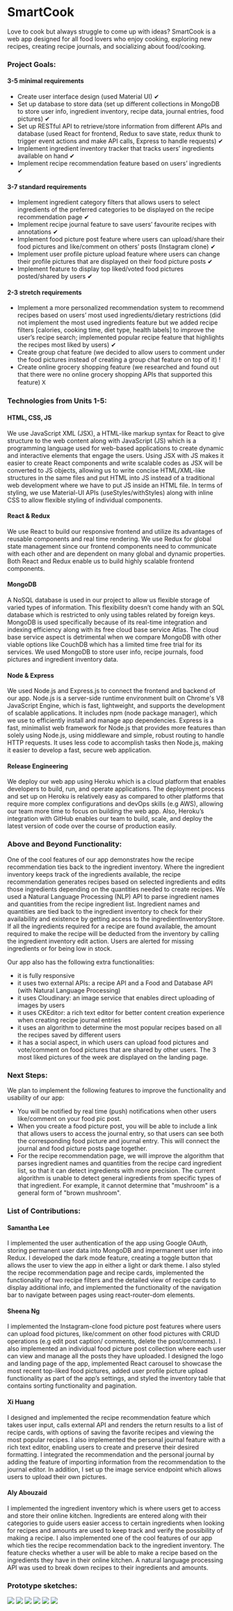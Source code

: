 # SmartCook

Love to cook but always struggle to come up with ideas? SmartCook is a web app designed for all food lovers who enjoy cooking, exploring new recipes, creating recipe journals, and socializing about food/cooking.

### Project Goals:
#### 3-5 minimal requirements
* Create user interface design (used Material UI) ✔
* Set up database to store data (set up different collections in MongoDB to store user info, ingredient inventory, recipe data, journal entries, food pictures) ✔
* Set up RESTful API to retrieve/store information from different APIs and database (used React for frontend, Redux to save state, redux thunk to trigger event actions and make API calls, Express to handle requests) ✔
* Implement ingredient inventory tracker that tracks users’ ingredients available on hand ✔ 
* Implement recipe recommendation feature based on users’ ingredients ✔


#### 3-7 standard requirements
* Implement ingredient category filters that allows users to select ingredients of the preferred categories to be displayed on the recipe recommendation page ✔
* Implement recipe journal feature to save users’ favourite recipes with annotations ✔
* Implement food picture post feature where users can upload/share their food pictures and like/comment on others’ posts (Instagram clone) ✔
* Implement user profile picture upload feature where users can change their profile pictures that are displayed on their food picture posts ✔
* Implement feature to display top liked/voted food pictures posted/shared by users ✔ 

 
#### 2-3 stretch requirements
* Implement a more personalized recommendation system to recommend recipes based on users’ most used ingredients/dietary restrictions (did not implement the most used ingredients feature but we added recipe filters [calories, cooking time, diet type, health labels] to improve the user’s recipe search; implemented popular recipe feature that highlights the recipes most liked by users) ✔
* Create group chat feature (we decided to allow users to comment under the food pictures instead of creating a group chat feature on top of it) !
* Create online grocery shopping feature (we researched and found out that there were no online grocery shopping APIs that supported this feature) 𐊴  

### Technologies from Units 1-5:
#### HTML, CSS, JS

We use JavaScript XML (JSX), a HTML-like markup syntax for React to give structure to the web content along with JavaScript (JS) which is a programming language used for web-based applications to create dynamic and interactive elements that engage the users. Using JSX with JS makes it easier to create React components and write scalable codes as JSX will be converted to JS objects, allowing us to write concise HTML/XML-like structures in the same files and put HTML into JS instead of a traditional web development where we have to put JS inside an HTML file. In terms of styling, we use Material-UI APIs (useStyles/withStyles) along with inline CSS to allow flexible styling of individual components.

#### React & Redux

We use React to build our responsive frontend and utilize its advantages of reusable components and real time rendering. We use Redux for global state management since our frontend components need to communicate with each other and are dependent on many global and dynamic properties. Both React and Redux enable us to build highly scalable frontend components.

#### MongoDB

A NoSQL database is used in our project to allow us flexible storage of varied types of information. This flexibility doesn’t come handy with an SQL database which is restricted to only using tables related by foreign keys. MongoDB is used specifically because of its real-time integration and indexing efficiency along with its free cloud base service Atlas. The cloud base service aspect is detrimental when we compare MongoDB with other viable options like CouchDB which has a limited time free trial for its services. We used MongoDB to store user info, recipe journals, food pictures and ingredient inventory data.

#### Node & Express

We used Node.js and Express.js to connect the frontend and backend of our app. Node.js is a server-side runtime environment built on Chrome's V8 JavaScript Engine, which is fast, lightweight, and supports the development of scalable applications. It includes npm (node package manager), which we use to efficiently install and manage app dependencies. Express is a fast, minimalist web framework for Node.js that provides more features than solely using Node.js, using middleware and simple, robust routing to handle HTTP requests. It uses less code to accomplish tasks then Node.js, making it easier to develop a fast, secure web application.

#### Release Engineering

We deploy our web app using Heroku which is a cloud platform that enables developers to build, run, and operate applications. The deployment process and set up on Heroku is relatively easy as compared to other platforms that require more complex configurations and devOps skills (e.g AWS), allowing our team more time to focus on building the web app. Also, Heroku’s integration with GitHub enables our team to build, scale, and deploy the latest version of code over the course of production easily.

### Above and Beyond Functionality:

One of the cool features of our app demonstrates how the recipe recommendation ties back to the ingredient inventory. Where the ingredient inventory keeps track of the ingredients available, the recipe recommendation generates recipes based on selected ingredients and edits those ingredients depending on the quantities needed to create recipes. We used a Natural Language Processing (NLP) API to parse ingredient names and quantities from the recipe ingredient list. Ingredient names and quantities are tied back to the ingredient inventory to check for their availability and existence by getting access to the ingredientInventoryStore. If all the ingredients required for a recipe are found available, the amount required to make the recipe will be deducted from the inventory by calling the ingredient inventory edit action. Users are alerted for missing ingredients or for being low in stock.

Our app also has the following extra functionalities:

- it is fully responsive
- it uses two external APIs: a recipe API and a Food and Database API (with Natural Language Processing)
- it uses Cloudinary: an image service that enables direct uploading of images by users
- it uses CKEditor: a rich text editor for better content creation experience when creating recipe journal entries
- it uses an algorithm to determine the most popular recipes based on all the recipes saved by different users
- it has a social aspect, in which users can upload food pictures and vote/comment on food pictures that are shared by other users. The 3 most liked pictures of the week are displayed on the landing page.

### Next Steps:

We plan to implement the following features to improve the functionality and usability of our app:

* You will be notified by real time (push) notifications when other users like/comment on your food pic post.
* When you create a food picture post, you will be able to include a link that allows users to access the journal entry, so that users can see both the corresponding food picture and journal entry. This will connect the journal and food picture posts page together.
* For the recipe recommendation page, we will improve the algorithm that parses ingredient names and quantities from the recipe card ingredient list, so that it can detect ingredients with more precision. The current algorithm is unable to detect general ingredients from specific types of that ingredient. For example, it cannot determine that "mushroom" is a general form of "brown mushroom".

### List of Contributions:

#### Samantha Lee

I implemented the user authentication of the app using Google OAuth, storing permanent user data into MongoDB and impermanent user info into Redux. I developed the dark mode feature, creating a toggle button that allows the user to view the app in either a light or dark theme. I also styled the recipe recommendation page and recipe cards, implemented the functionality of two recipe filters and the detailed view of recipe cards to display additional info, and implemented the functionality of the navigation bar to navigate between pages using react-router-dom elements.

#### Sheena Ng

I implemented the Instagram-clone food picture post features where users can upload food pictures, like/comment on other food pictures with CRUD operations (e.g edit post caption/ comments, delete the post/comments). I also implemented an individual food picture post collection where each user can view and manage all the posts they have uploaded. I designed the logo and landing page of the app, implemented React carousel to showcase the most recent top-liked food pictures, added user profile picture upload functionality as part of the app’s settings, and styled the inventory table that contains sorting functionality and pagination.

#### Xi Huang

I designed and implemented the recipe recommendation feature which takes user input, calls external API and renders the return results to a list of recipe cards, with options of saving the favorite recipes and viewing the most popular recipes. I also implemented the personal journal feature with a rich text editor, enabling users to create and preserve their desired formatting. I integrated the recommendation and the personal journal by adding the feature of importing information from the recommendation to the journal editor. In addition, I set up the image service endpoint which allows users to upload their own pictures.

#### Aly Abouzaid

I implemented the ingredient inventory which is where users get to access and store their online kitchen. Ingredients are entered along with their categories to guide users easier access to certain ingredients when looking for recipes and amounts are used to keep track and verify the possibility of making a recipe. I also implemented one of the cool features of our app which ties the recipe recommendation back to the ingredient inventory. The feature checks whether a user will be able to make a recipe based on the ingredients they have in their online kitchen. A natural language processing API was used to break down recipes to their ingredients and amounts.

### Prototype sketches:

<img src="/client/gallery/logIn.png">
<img src="/client/gallery/homePage.png">
<img src="/client/gallery/ingredientInventory.png">
<img src="/client/gallery/g1.png">
<img src="/client/gallery/g2.png">
<img src="/client/gallery/g3.png">

